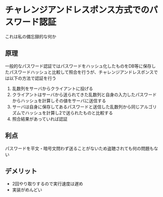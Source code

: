 # チャレンジアンドレスポンス方式でのパスワード認証
これは私の備忘録的な何か
## 原理
一般的なパスワード認証ではパスワードをハッシュ化したものをDB等に保存したパスワードハッシュと比較して照合を行うが、チャレンジアンドレスポンスでは以下の方法で認証を行う
1. 乱数列をサーバからクライアントに投げる
2. クライアントはサーバから送られてきた乱数列と自身の入力したパスワードからハッシュを計算しその値をサーバに送信する
3. サーバは自身に保存してあるパスワードと送信した乱数列から同じアルゴリズムでハッシュを計算し2で送られたものと比較する
4. 照合結果があっていれば認証

## 利点
パスワードを平文・暗号文問わず送ることがないため盗聴されても何の問題もない
## デメリット
* 2回やり取りするので実行速度は遅め
* 実装がめんどい